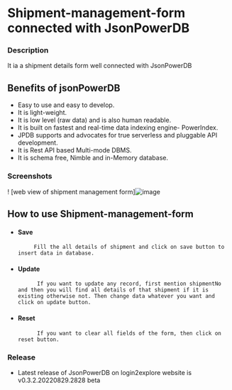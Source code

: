 # Shipment-management-form connected with JsonPowerDB
### Description
It ia a shipment details form well connected with JsonPowerDB

## Benefits of jsonPowerDB
- Easy to use and easy to develop.
- It is light-weight.
- It is low level (raw data) and is also human readable.
- It is built on fastest and real-time data indexing engine- PowerIndex.
- JPDB supports and advocates for true serverless and pluggable API development.
- It is Rest API based Multi-mode DBMS.
- It is schema free, Nimble and in-Memory database.
### Screenshots
! [web view of shipment management form]![image](https://github.com/ankitmishraindia/Shipment-management-form/assets/122813547/4f7849b1-5ca4-4fd9-82c2-cc1babe727e8)
## How to use Shipment-management-form
- #### Save
           Fill the all details of shipment and click on save button to insert data in database.
- #### Update
            If you want to update any record, first mention shipmentNo and then you will find all details of that shipment if it is existing otherwise not. Then change data whatever you want and click on update button.
- #### Reset
            If you want to clear all fields of the form, then click on reset button.
### Release
- Latest release of JsonPowerDB on login2explore website is v0.3.2.20220829.2828 beta


